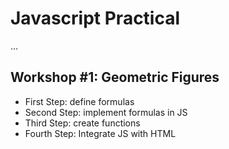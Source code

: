 # Javascript Practical

...

## Workshop #1: Geometric Figures

- First Step: define formulas
- Second Step: implement formulas in JS
- Third Step: create functions
- Fourth Step: Integrate JS with HTML
